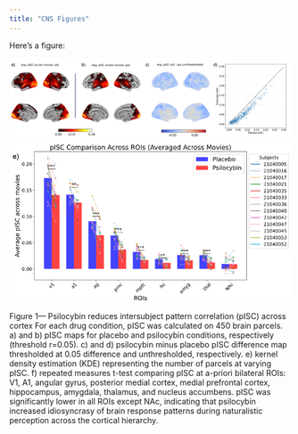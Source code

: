 ```yaml
---
title: "CNS Figures"
---
```


Here’s a figure:

![My Figure](Fig1A.png)
![My Figure](Fig1B.png)

Figure 1— Psilocybin reduces intersubject pattern correlation (pISC) across cortex
For each drug condition, pISC was calculated on 450 brain parcels. a) and b) pISC maps for placebo and psilocybin conditions, respectively (threshold r=0.05). c) and d) psilocybin minus placebo pISC difference map thresholded at 0.05 difference and unthresholded, respectively. e) kernel density estimation (KDE) representing the number of parcels at varying pISC. f) repeated measures t-test comparing pISC at a-priori bilateral ROIs: V1, A1, angular gyrus, posterior medial cortex, medial prefrontal cortex, hippocampus, amygdala, thalamus, and nucleus accumbens. pISC was significantly lower in all ROIs except NAc, indicating that psilocybin increased idiosyncrasy of brain response patterns during naturalistic perception across the cortical hierarchy.
